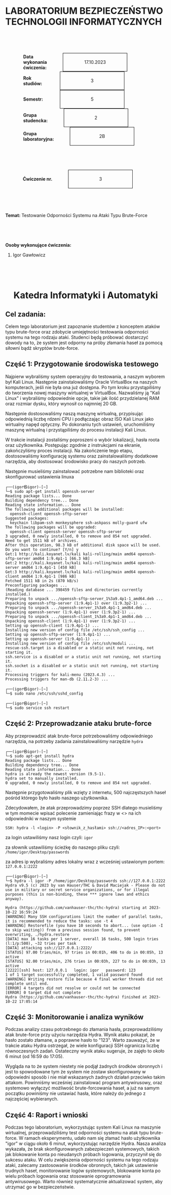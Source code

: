 <style>
h1, h4 {
    border-bottom: 0;
    display:flex;
    flex-direction: column;
    align-items: center;
      }
      
centerer{
    display: grid;
    grid-template-columns: 6fr 1fr 4fr;
    grid-template-rows: 1fr;

}
rectangle{
    border: 1px solid black;
    margin: 0px 50px 0px 50px;
    width: 200px;
    height: 4em;
    display: flex;
    flex-direction: column;
    align-items: center;
    justify-items: center;
}
Ltext{
    margin: auto auto auto 0;
    font-weight: bold;
    margin-left: 4em
}
Rtext{
    margin: auto;
}

row {
    display: flex;
    flex-direction: row;
    align-items: center;
    justify-content: center; 
}
 </style>
<h1>LABORATORIUM BEZPIECZEŃSTWO TECHNOLOGII INFORMATYCZNYCH</h1>

&nbsp;

&nbsp;

<style>

</style>

<centerer>
    <Ltext>Data wykonania ćwiczenia:</Ltext>
    <div align="center">
        <rectangle>
            <Rtext>17.10.2023</Rtext>
        </rectangle>
    </div>
</centerer>

<centerer>
    <Ltext>Rok studiów:</Ltext>
    <div align="center">
        <rectangle>
            <Rtext>3</Rtext>
        </rectangle>
    </div>
</centerer>

<centerer>
    <Ltext>Semestr:</Ltext>
    <div align="center">
        <rectangle>
            <Rtext>5</Rtext>
        </rectangle>
    </div>
</centerer>

<centerer>
    <Ltext>Grupa studencka:</Ltext>
    <div align="center">
        <rectangle>
            <Rtext>2</Rtext>
        </rectangle>
    </div>
</centerer>

<centerer>
    <Ltext>Grupa laboratoryjna:</Ltext>
    <div align="center">
        <rectangle>
            <Rtext>2B</Rtext>
        </rectangle>
    </div>
</centerer>

&nbsp;

&nbsp;

<row>
    <b>Ćwiczenie nr.</b>
    <rectangle>
        <Rtext>3</Rtext>
    </rectangle>
</row>

&nbsp;

&nbsp;

<b>Temat: </b> Testowanie Odporności Systemu na Ataki Typu Brute-Force

&nbsp;

&nbsp;

<b>Osoby wykonujące ćwiczenia: </b>

1. Igor Gawłowicz

&nbsp;

&nbsp;

<h1>Katedra Informatyki i Automatyki</h1>

<div style="page-break-after: always;"></div>

## **Cel zadania:**

Celem tego laboratorium jest zapoznanie studentów z konceptem ataków typu brute-force oraz zdobycie umiejętności testowania odporności systemu na tego rodzaju ataki. Studenci będą próbować dostarczyć dowody na to, że system jest odporny na próby złamania haseł za pomocą siłowni bądź skryptów brute-force.

## Część 1: Przygotowanie środowiska testowego

Najpierw wybraliśmy system operacyjny do testowania, a naszym wyborem był Kali Linux. Następnie zainstalowaliśmy Oracle VirtualBox na naszych komputerach, jeśli nie była ona już dostępna. Po tym kroku przystąpiliśmy do tworzenia nowej maszyny wirtualnej w VirtualBox. Nazwaliśmy ją "Kali Linux" i wybraliśmy odpowiednie opcje, takie jak ilość przydzielanej RAM oraz rozmiar dysku, który wynosił co najmniej 20 GB.

Następnie dostosowaliśmy naszą maszynę wirtualną, przypisując odpowiednią liczbę rdzeni CPU i podłączając obraz ISO Kali Linux jako wirtualny napęd optyczny. Po dokonaniu tych ustawień, uruchomiliśmy maszynę wirtualną i przystąpiliśmy do procesu instalacji Kali Linux.

W trakcie instalacji zostaliśmy poproszeni o wybór lokalizacji, hasła roota oraz użytkownika. Postępując zgodnie z instrukcjami na ekranie, zakończyliśmy proces instalacji. Na zakończenie tego etapu, dostosowaliśmy konfigurację systemu oraz zainstalowaliśmy dodatkowe narzędzia, aby dostosować środowisko pracy do naszych potrzeb.

Następnie musieliśmy zainstalować potrzebne nam biblioteki oraz skonfigurować ustawienia linuxa

```shell
┌──(igor㉿igor)-[~]
└─$ sudo apt-get install openssh-server
Reading package lists... Done
Building dependency tree... Done
Reading state information... Done
The following additional packages will be installed:
  openssh-client openssh-sftp-server
Suggested packages:
  keychain libpam-ssh monkeysphere ssh-askpass molly-guard ufw
The following packages will be upgraded:
  openssh-client openssh-server openssh-sftp-server
3 upgraded, 0 newly installed, 0 to remove and 854 not upgraded.
Need to get 1511 kB of archives.
After this operation, 98.3 kB of additional disk space will be used.
Do you want to continue? [Y/n] y
Get:1 http://kali.koyanet.lv/kali kali-rolling/main amd64 openssh-sftp-server amd64 1:9.4p1-1 [66.3 kB]
Get:2 http://kali.koyanet.lv/kali kali-rolling/main amd64 openssh-server amd64 1:9.4p1-1 [458 kB]
Get:3 http://kali.koyanet.lv/kali kali-rolling/main amd64 openssh-client amd64 1:9.4p1-1 [986 kB]
Fetched 1511 kB in 2s (870 kB/s)    
Preconfiguring packages ...
(Reading database ... 398459 files and directories currently installed.)
Preparing to unpack .../openssh-sftp-server_1%3a9.4p1-1_amd64.deb ...
Unpacking openssh-sftp-server (1:9.4p1-1) over (1:9.3p2-1) ...
Preparing to unpack .../openssh-server_1%3a9.4p1-1_amd64.deb ...
Unpacking openssh-server (1:9.4p1-1) over (1:9.3p2-1) ...
Preparing to unpack .../openssh-client_1%3a9.4p1-1_amd64.deb ...
Unpacking openssh-client (1:9.4p1-1) over (1:9.3p2-1) ...
Setting up openssh-client (1:9.4p1-1) ...
Installing new version of config file /etc/ssh/ssh_config ...
Setting up openssh-sftp-server (1:9.4p1-1) ...
Setting up openssh-server (1:9.4p1-1) ...
Installing new version of config file /etc/ssh/moduli ...
rescue-ssh.target is a disabled or a static unit not running, not starting it.
ssh.service is a disabled or a static unit not running, not starting it.
ssh.socket is a disabled or a static unit not running, not starting it.
Processing triggers for kali-menu (2023.4.3) ...
Processing triggers for man-db (2.11.2-3) ...
                                                                             
┌──(igor㉿igor)-[~]
└─$ sudo nano /etc/ssh/sshd_config     
                                                                             
┌──(igor㉿igor)-[~]
└─$ sudo service ssh restart      
```

## Część 2: Przeprowadzanie ataku brute-force

Aby przeprowadzić atak brute-force potrzebowaliśmy odpowiedniego narzędzia, na potrzeby zadania zainstalowaliśmy narzędzie `hydra`

```shell
┌──(igor㉿igor)-[~]
└─$ sudo apt-get install hydra         
Reading package lists... Done
Building dependency tree... Done
Reading state information... Done
hydra is already the newest version (9.5-1).
hydra set to manually installed.
0 upgraded, 0 newly installed, 0 to remove and 854 not upgraded.
```

Następnie przygotowaliśmy plik wzięty z internetu, 500 najczęstszych haseł pośród którego było hasło naszego użytkownika.

Zdecydowałem, że atak przeprowadzimy poprzez SSH dlatego musieliśmy w tym momecie wpisać polecenie zamieniając frazy w <> na ich odpowiedniki w naszym systemie

`SSH: hydra -l <login> -P <słownik_z_hasłami> ssh://<adres_IP>:<port>`

za login ustawiliśmy nasz login czyli: `igor`

za słownik ustawiliśmy ścieżkę do naszego pliku czyli: `/home/igor/Desktop/passwords`

za adres ip wybraliśmy adres lokalny wraz z wcześniej ustawionym portem: `127.0.0.1:2222`

```shell
┌──(igor㉿igor)-[~]
└─$ hydra -l igor -P /home/igor/Desktop/passwords ssh://127.0.0.1:2222
Hydra v9.5 (c) 2023 by van Hauser/THC & David Maciejak - Please do not use in military or secret service organizations, or for illegal purposes (this is non-binding, these *** ignore laws and ethics anyway).

Hydra (https://github.com/vanhauser-thc/thc-hydra) starting at 2023-10-22 16:59:24
[WARNING] Many SSH configurations limit the number of parallel tasks, it is recommended to reduce the tasks: use -t 4
[WARNING] Restorefile (you have 10 seconds to abort... (use option -I to skip waiting)) from a previous session found, to prevent overwriting, ./hydra.restore
[DATA] max 16 tasks per 1 server, overall 16 tasks, 500 login tries (l:1/p:500), ~32 tries per task
[DATA] attacking ssh://127.0.0.1:2222/
[STATUS] 97.00 tries/min, 97 tries in 00:01h, 406 to do in 00:05h, 13 active
[STATUS] 92.00 tries/min, 276 tries in 00:03h, 227 to do in 00:03h, 13 active
[2222][ssh] host: 127.0.0.1   login: igor   password: 123
1 of 1 target successfully completed, 1 valid password found
[WARNING] Writing restore file because 4 final worker threads did not complete until end.
[ERROR] 4 targets did not resolve or could not be connected
[ERROR] 0 target did not complete
Hydra (https://github.com/vanhauser-thc/thc-hydra) finished at 2023-10-22 17:05:14
```

## Część 3: Monitorowanie i analiza wyników

Podczas analizy czasu potrzebnego do złamania hasła, przeprowadziliśmy atak brute-force przy użyciu narzędzia Hydra. Wynik ataku pokazał, że hasło zostało złamane, a poprawne hasło to "123". Warto zauważyć, że w trakcie ataku Hydra ostrzegał, że wiele konfiguracji SSH ogranicza liczbę równoczesnych zadań. Ostateczny wynik ataku sugeruje, że zajęło to około 6 minut (od 16:59 do 17:05). 

Wygląda na to że system niestety nie podjął żadnych środków obronnych i jest to spowodowane tym że system nie zostaw skonfigurowany w odpowiedni sposób i nie miał wskazanych żadnych działań przeciwko takim attakom. Powinniśmy wcześniej zainstalować program antywirusowy, oraz systemowo wyłączyć możliwość brute-forcowania haseł, a już na samym początku powiniśmy nie ustawiać hasła, które należy do jednego z najczęściej wybieranych.

## Część 4: Raport i wnioski

Podczas tego laboratorium, wykorzystując system Kali Linux na maszynie wirtualnej, przeprowadziliśmy test odporności systemu na atak typu brute-force. W ramach eksperymentu, udało nam się złamać hasło użytkownika "igor" w ciągu około 6 minut, wykorzystując narzędzie Hydra. Nasza analiza wykazała, że brak skonfigurowanych zabezpieczeń systemowych, takich jak blokowanie konta po nieudanych próbach logowania, przyczynił się do sukcesu ataku. W celu zwiększenia odporności systemu na tego rodzaju ataki, zalecamy zastosowanie środków obronnych, takich jak ustawienie trudnych haseł, monitorowanie logów systemowych, blokowanie konta po wielu próbach logowania oraz stosowanie oprogramowania antywirusowego. Warto również systematycznie aktualizować system, aby utrzymać go w bezpieczeństwie.